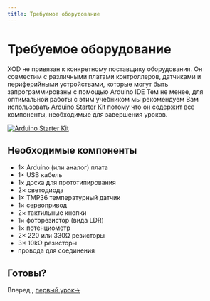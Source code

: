 ```yaml
---
title: Требуемое оборудование
---
```


# Требуемое оборудование

XOD не привязан к конкретному поставщику оборудования. Он совместим с различными платами контроллеров, датчиками и периферийными устройствами, которые могут быть запрограммированы с помощью Arduino IDE Тем не менее, для оптимальной работы с этим учебником мы рекомендуем Вам использовать [Arduino Starter Kit](https://store.arduino.cc/usa/arduino-starter-kit?utm_source=xodio&utm_medium=xod&utm_campaign=tutorial) потому что он содержит все компоненты, необходимые для завершения уроков.

[![Arduino Starter Kit](./ask.jpg)](https://store.arduino.cc/usa/arduino-starter-kit?utm_source=xodio&utm_medium=xod&utm_campaign=tutorial)

## Необходимые компоненты

- 1× Arduino (или аналог) плата
- 1× USB кабель
- 1× доска для прототипирования
- 2× светодиода
- 1× TMP36 температурный датчик
- 1× сервопривод
- 2× тактильные кнопки
- 1× фоторезистор (вида LDR)
- 1× потенциометр
- 2× 220 или 330Ω резисторы
- 3× 10kΩ резисторы
- провода для соединения

## Готовы?

Вперед , [первый урок→](../01-hello)
